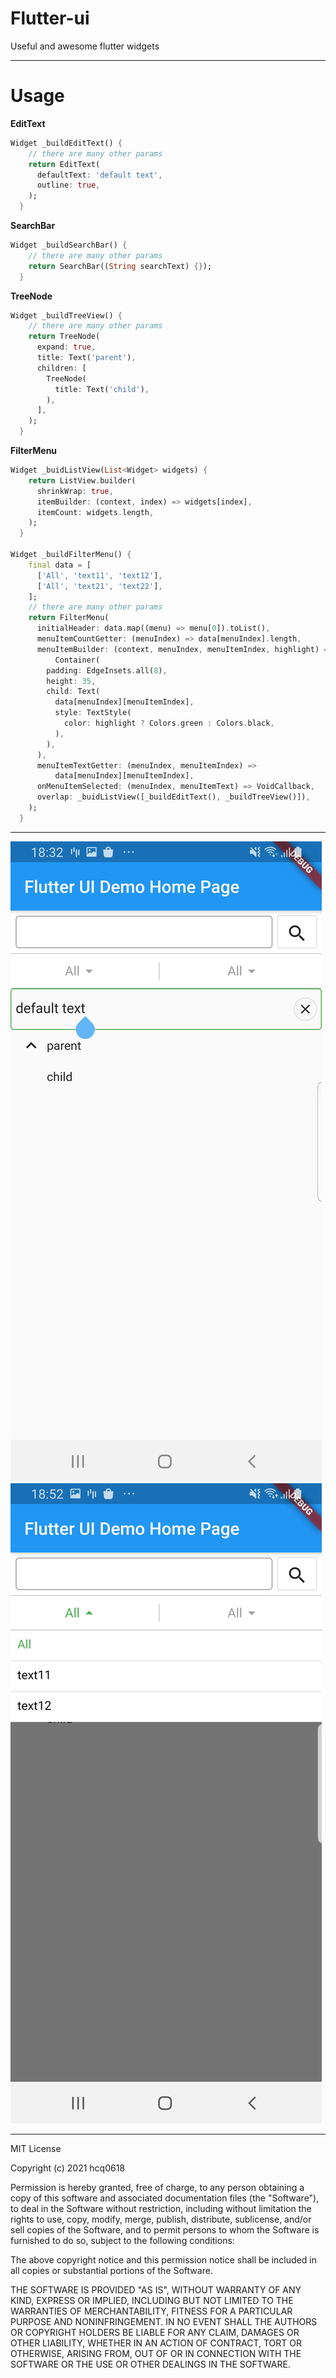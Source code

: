 # Flutter-ui
 Useful and awesome flutter widgets

- - -
# Usage

**EditText**

``` dart
Widget _buildEditText() {
	// there are many other params
    return EditText(
      defaultText: 'default text',
      outline: true,
    );
  }
```

**SearchBar**

``` dart
Widget _buildSearchBar() {
    // there are many other params
    return SearchBar((String searchText) {});
  }
```

**TreeNode**

``` dart
Widget _buildTreeView() {
    // there are many other params
    return TreeNode(
      expand: true,
      title: Text('parent'),
      children: [
        TreeNode(
          title: Text('child'),
        ),
      ],
    );
  }
```

**FilterMenu**

``` dart
Widget _buidListView(List<Widget> widgets) {
    return ListView.builder(
      shrinkWrap: true,
      itemBuilder: (context, index) => widgets[index],
      itemCount: widgets.length,
    );
  }

Widget _buildFilterMenu() {
    final data = [
      ['All', 'text11', 'text12'],
      ['All', 'text21', 'text22'],
    ];
    // there are many other params
    return FilterMenu(
      initialHeader: data.map((menu) => menu[0]).toList(),
      menuItemCountGetter: (menuIndex) => data[menuIndex].length,
      menuItemBuilder: (context, menuIndex, menuItemIndex, highlight) =>
          Container(
        padding: EdgeInsets.all(8),
        height: 35,
        child: Text(
          data[menuIndex][menuItemIndex],
          style: TextStyle(
            color: highlight ? Colors.green : Colors.black,
          ),
        ),
      ),
      menuItemTextGetter: (menuIndex, menuItemIndex) =>
          data[menuIndex][menuItemIndex],
      onMenuItemSelected: (menuIndex, menuItemText) => VoidCallback,
      overlap: _buidListView([_buildEditText(), _buildTreeView()]),
    );
  }
```

- - -
![avatar](screenshots/Screenshot.jpg)
![avatar](screenshots/Screenshot2.jpg)
- - -

MIT License

Copyright (c) 2021 hcq0618

Permission is hereby granted, free of charge, to any person obtaining a copy
of this software and associated documentation files (the "Software"), to deal
in the Software without restriction, including without limitation the rights
to use, copy, modify, merge, publish, distribute, sublicense, and/or sell
copies of the Software, and to permit persons to whom the Software is
furnished to do so, subject to the following conditions:

The above copyright notice and this permission notice shall be included in all
copies or substantial portions of the Software.

THE SOFTWARE IS PROVIDED "AS IS", WITHOUT WARRANTY OF ANY KIND, EXPRESS OR
IMPLIED, INCLUDING BUT NOT LIMITED TO THE WARRANTIES OF MERCHANTABILITY,
FITNESS FOR A PARTICULAR PURPOSE AND NONINFRINGEMENT. IN NO EVENT SHALL THE
AUTHORS OR COPYRIGHT HOLDERS BE LIABLE FOR ANY CLAIM, DAMAGES OR OTHER
LIABILITY, WHETHER IN AN ACTION OF CONTRACT, TORT OR OTHERWISE, ARISING FROM,
OUT OF OR IN CONNECTION WITH THE SOFTWARE OR THE USE OR OTHER DEALINGS IN THE
SOFTWARE.

